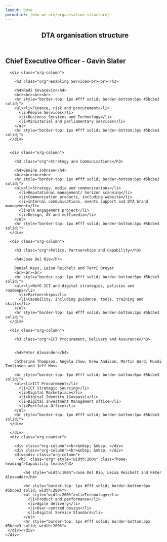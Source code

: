 ```yaml
---
layout: base
permalink: /who-we-are/organisation-structure/
---
```

<article id="content" class="content-listing home">
<header class="about-dta">
<h1>DTA organisation structure</h1>
</header>

<div class="org-chart">
  <h2 class="home-heading">Chief Executive Officer - Gavin Slater</h2>
    <div class="org-counter">

      <div class="org-column">

        <h3 class="org">Enabling Services<br><br></h3>

        <h4>Radi Kovacevic</h4>
        <br><br><br><br>
        <hr style="border-top: 1px #fff solid; border-bottom:6px #5bcbe3 solid;">
        <ul><li>Finance, risk and procurement</li>
          <li>People Services</li>
          <li>Business Services and Technology</li>
          <li>Ministerial and parliamentary services</li>
        </ul>
        <hr style="border-top: 1px #fff solid; border-bottom:3px #5bcbe3 solid;">
      </div>


      <div class="org-column">

        <h3 class="org">Strategy and Communications</h3>

        <h4>Genine Johnson</h4>
        <br><br><br><br>
        <hr style="border-top: 1px #fff solid; border-bottom:6px #5bcbe3 solid;">
        <ul><li>Strategy, media and communications</li>
          <li>Reputational management/ horizon scanning</li>
          <li>Communication products, including website</li>
          <li>Internal communications, events support and DTA brand management</li>
          <li>DTA engagement project</li>
          <li>Design, AV and multimedia</li>
        </ul>
        <hr style="border-top: 1px #fff solid; border-bottom:3px #5bcbe3 solid;">
      </div>

      <div class="org-column">

        <h3 class="org">Policy, Partnerships and Capability</h3>

        <h4>Jose Del Rio</h4>

        Daniel Keys, Leisa Reichelt and Terri Dreyer
        <br><br><br>
        <hr style="border-top: 1px #fff solid; border-bottom:6px #5bcbe3 solid;">
        <ul><li>WofG ICT and digital strategies, policies and roadmaps</li>
          <li>Partnerships</li>
          <li>Capability, including guidance, tools, training and skills</li>
        </ul>
        <hr style="border-top: 1px #fff solid; border-bottom:3px #5bcbe3 solid;">
      </div>

      <div class="org-column">

        <h3 class="org">ICT Procurement, Delivery and Assurance</h3>


        <h4>Peter Alexander</h4>

        Catherine Thompson, Angela Chow, Drew Andison, Martin Ward, Mundi Tomlinson and Jeff Moss

        <hr style="border-top: 1px #fff solid; border-bottom:6px #5bcbe3 solid;">
        <ul><li>ICT Procurement</li>
          <li>ICT Strategic Sourcing</li>
          <li>Digital Marketplace</li>
          <li>Digital Identity (Govpass)</li>
          <li>Digital Investment Management office</li>
          <li>Portfolio Office</li>
        </ul>
        <hr style="border-top: 1px #fff solid; border-bottom:3px #5bcbe3 solid;">
      </div>

      </div>
      <div class="org-counter">

        <div class="org-column"><br>&nbsp; &nbsp; </div>
        <div class="org-column"><br>&nbsp; &nbsp; </div>
        <div><div class="org-column">
          <h3  class="org" style="width:200%" class="home-heading">Capability leads</h3>

            <h4 style="width:100%">Jose Del Rio, Leisa Reichelt and Peter Alexander</h4>

            <hr style="border-top: 1px #fff solid; border-bottom:6px #5bcbe3 solid; width:200%">
            <ul style="width:200%"><li>Technology</li>
              <li>Product and performance</li>
              <li>Agile delivery</li>
              <li>User-centred design</li>
              <li>Digital Service Standard</li>
            </ul>
            <hr style="border-top: 1px #fff solid; border-bottom:3px #5bcbe3 solid; width:200%">
     </div></div>
    </div>


</div>

</article>

